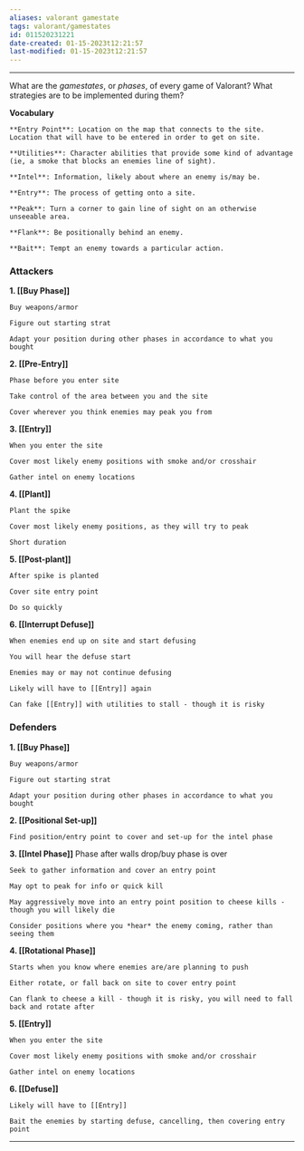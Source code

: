 ```yaml
---
aliases: valorant gamestate
tags: valorant/gamestates
id: 011520231221
date-created: 01-15-2023t12:21:57
last-modified: 01-15-2023t12:21:57
---
```

___
What are the *gamestates*, or *phases*, of every game of Valorant? What strategies are to be implemented during them?

**Vocabulary**

	**Entry Point**: Location on the map that connects to the site. Location that will have to be entered in order to get on site.
	
	**Utilities**: Character abilities that provide some kind of advantage (ie, a smoke that blocks an enemies line of sight).
	
	**Intel**: Information, likely about where an enemy is/may be.
	
	**Entry**: The process of getting onto a site.
	
	**Peak**: Turn a corner to gain line of sight on an otherwise unseeable area.
	
	**Flank**: Be positionally behind an enemy.
	
	**Bait**: Tempt an enemy towards a particular action.
	

### Attackers

**1. [[Buy Phase]]**

	Buy weapons/armor
	
	Figure out starting strat
	
	Adapt your position during other phases in accordance to what you bought
	
	
**2. [[Pre-Entry]]**

	Phase before you enter site
	
	Take control of the area between you and the site
	
	Cover wherever you think enemies may peak you from
	
	
**3. [[Entry]]**

	When you enter the site
	
	Cover most likely enemy positions with smoke and/or crosshair
	
	Gather intel on enemy locations
	
	
**4. [[Plant]]**

	Plant the spike
	
	Cover most likely enemy positions, as they will try to peak
	
	Short duration
	
	
**5. [[Post-plant]]**

	After spike is planted
	
	Cover site entry point
	
	Do so quickly
	
	
**6. [[Interrupt Defuse]]**

	When enemies end up on site and start defusing
	
	You will hear the defuse start
	
	Enemies may or may not continue defusing
	
	Likely will have to [[Entry]] again
	
	Can fake [[Entry]] with utilities to stall - though it is risky


### Defenders

**1. [[Buy Phase]]**

	Buy weapons/armor
	
	Figure out starting strat
	
	Adapt your position during other phases in accordance to what you bought
	
	
**2. [[Positional Set-up]]**

	Find position/entry point to cover and set-up for the intel phase
	
	
**3. [[Intel Phase]]**
	Phase after walls drop/buy phase is over
	
	Seek to gather information and cover an entry point
	
	May opt to peak for info or quick kill
	
	May aggressively move into an entry point position to cheese kills - though you will likely die
	
	Consider positions where you *hear* the enemy coming, rather than seeing them
	
	
**4. [[Rotational Phase]]**

	Starts when you know where enemies are/are planning to push
	
	Either rotate, or fall back on site to cover entry point
	
	Can flank to cheese a kill - though it is risky, you will need to fall back and rotate after
	
	
**5. [[Entry]]**

	When you enter the site
	
	Cover most likely enemy positions with smoke and/or crosshair
	
	Gather intel on enemy locations
	
	
**6. [[Defuse]]**

	Likely will have to [[Entry]]
	
	Bait the enemies by starting defuse, cancelling, then covering entry point
	


___
